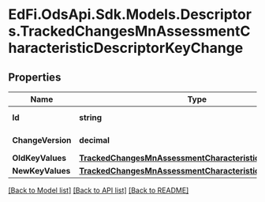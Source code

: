 # EdFi.OdsApi.Sdk.Models.Descriptors.TrackedChangesMnAssessmentCharacteristicDescriptorKeyChange

## Properties

Name | Type | Description | Notes
------------ | ------------- | ------------- | -------------
**Id** | **string** | Resource identifier | [optional] 
**ChangeVersion** | **decimal** | Change version | [optional] 
**OldKeyValues** | [**TrackedChangesMnAssessmentCharacteristicDescriptorKey**](TrackedChangesMnAssessmentCharacteristicDescriptorKey.md) |  | [optional] 
**NewKeyValues** | [**TrackedChangesMnAssessmentCharacteristicDescriptorKey**](TrackedChangesMnAssessmentCharacteristicDescriptorKey.md) |  | [optional] 

[[Back to Model list]](../README.md#documentation-for-models) [[Back to API list]](../README.md#documentation-for-api-endpoints) [[Back to README]](../README.md)

